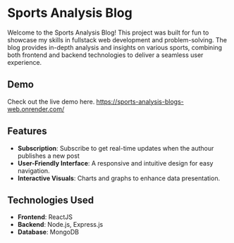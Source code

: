# Sports Analysis Blog

Welcome to the Sports Analysis Blog! This project was built for fun to showcase my skills in fullstack web development and problem-solving. The blog provides in-depth analysis and insights on various sports, combining both frontend and backend technologies to deliver a seamless user experience.

## Demo
Check out the live demo here.
https://sports-analysis-blogs-web.onrender.com/

## Features

- **Subscription**: Subscribe to get real-time updates when the authour publishes a new post
- **User-Friendly Interface**: A responsive and intuitive design for easy navigation.
- **Interactive Visuals**: Charts and graphs to enhance data presentation.

## Technologies Used

- **Frontend**: ReactJS
- **Backend**: Node.js, Express.js
- **Database**: MongoDB
